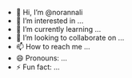 - 👋 Hi, I’m @norannali
- 👀 I’m interested in ...
- 🌱 I’m currently learning ...
- 💞️ I’m looking to collaborate on ...
- 📫 How to reach me ...
- 😄 Pronouns: ...
- ⚡ Fun fact: ...

<!---
norannali/norannali is a ✨ special ✨ repository because its `README.md` (this file) appears on your GitHub profile.
You can click the Preview link to take a look at your changes.
--->
